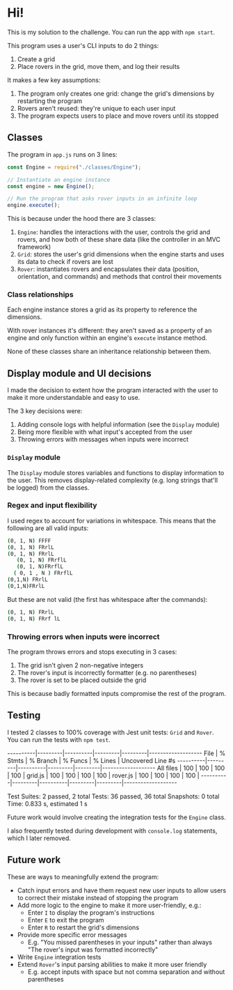 # Hi!

This is my solution to the challenge. You can run the app with `npm start`.

This program uses a user's CLI inputs to do 2 things:

1. Create a grid
2. Place rovers in the grid, move them, and log their results

It makes a few key assumptions:

1. The program only creates one grid: change the grid's dimensions by restarting the program
2. Rovers aren't reused: they're unique to each user input
3. The program expects users to place and move rovers until its stopped

## Classes

The program in `app.js` runs on 3 lines:

```javascript
const Engine = require("./classes/Engine");

// Instantiate an engine instance
const engine = new Engine();

// Run the program that asks rover inputs in an infinite loop
engine.execute();
```

This is because under the hood there are 3 classes:

1. `Engine`: handles the interactions with the user, controls the grid and rovers, and how both of these share data (like the controller in an MVC framework)
2. `Grid`: stores the user's grid dimensions when the engine starts and uses its data to check if rovers are lost
3. `Rover`: instantiates rovers and encapsulates their data (position, orientation, and commands) and methods that control their movements

### Class relationships

Each engine instance stores a grid as its property to reference the dimensions.

With rover instances it's different: they aren't saved as a property of an engine and only function within an engine's `execute` instance method.

None of these classes share an inheritance relationship between them.

## Display module and UI decisions

I made the decision to extent how the program interacted with the user to make it more understandable and easy to use.

The 3 key decisions were:

1. Adding console logs with helpful information (see the `Display` module)
2. Being more flexible with what input's accepted from the user
3. Throwing errors with messages when inputs were incorrect

### `Display` module

The `Display` module stores variables and functions to display information to the user. This removes display-related complexity (e.g. long strings that'll be logged) from the classes.

### Regex and input flexibility

I used regex to account for variations in whitespace. This means that the following are all valid inputs:

```bash
(0, 1, N) FFFF
(0, 1, N) FRrlL
(0, 1, N) FRrlL
   (0, 1, N) FRrflL
   (0, 1, N)FRrflL
  ( 0, 1 , N ) FRrflL
(0,1,N) FRrlL
(0,1,N)FRrlL
```

But these are not valid (the first has whitespace after the commands):

```bash
(0, 1, N) FRrlL 
(0, 1, N) FRrf lL
```

### Throwing errors when inputs were incorrect

The program throws errors and stops executing in 3 cases:

1. The grid isn't given 2 non-negative integers
2. The rover's input is incorrectly formatter (e.g. no parentheses)
3. The rover is set to be placed outside the grid

This is because badly formatted inputs compromise the rest of the program.

## Testing

I tested 2 classes to 100% coverage with Jest unit tests: `Grid` and `Rover`. You can run the tests with `npm test`.

----------|---------|----------|---------|---------|-------------------
File      | % Stmts | % Branch | % Funcs | % Lines | Uncovered Line #s
----------|---------|----------|---------|---------|-------------------
All files |     100 |      100 |     100 |     100 |
 grid.js  |     100 |      100 |     100 |     100 |
 rover.js |     100 |      100 |     100 |     100 |
----------|---------|----------|---------|---------|-------------------

Test Suites: 2 passed, 2 total
Tests:       36 passed, 36 total
Snapshots:   0 total
Time:        0.833 s, estimated 1 s

Future work would involve creating the integration tests for the `Engine` class.

I also frequently tested during development with `console.log` statements, which I later removed.

## Future work

These are ways to meaningfully extend the program:

- Catch input errors and have them request new user inputs to allow users to correct their mistake instead of stopping the program
- Add more logic to the engine to make it more user-friendly, e.g.:
  - Enter `I` to display the program's instructions
  - Enter `E` to exit the program
  - Enter `R` to restart the grid's dimensions
- Provide more specific error messages
  - E.g. "You missed parentheses in your inputs" rather than always "The rover's input was formatted incorrectly"
- Write `Engine` integration tests
- Extend `Rover`'s input parsing abilities to make it more user friendly
  - E.g. accept inputs with space but not comma separation and without parentheses
